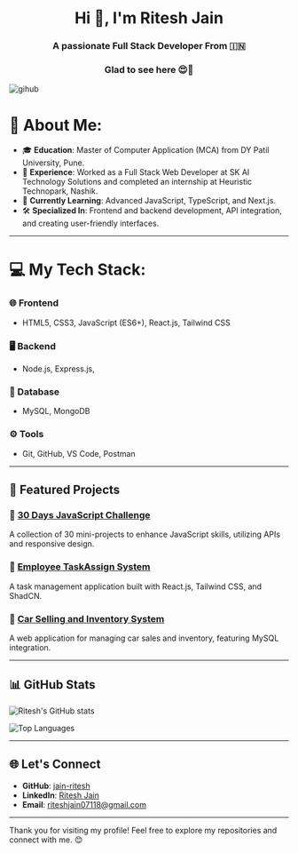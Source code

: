 
<h1 align="center">Hi 👋, I'm Ritesh Jain</h1>
<h3 align="center">A passionate Full Stack  Developer From 🇮🇳 </h3>

<h3 align="center">
 Glad to see here 😍🧡
 </h3>
 
![gihub](https://user-images.githubusercontent.com/55138445/177673997-48844d0d-7369-45c7-a973-6272e39503e9.gif)

# 💫 About Me:

- 🎓 **Education**: Master of Computer Application (MCA) from DY Patil University, Pune.
- 💼 **Experience**: Worked as a Full Stack Web Developer at SK AI Technology Solutions and completed an internship at Heuristic Technopark, Nashik.
- 🌱 **Currently Learning**: Advanced JavaScript, TypeScript, and Next.js.
- 🛠️ **Specialized In**: Frontend and backend development, API integration, and creating user-friendly interfaces.

---

# 💻 My Tech Stack:
### 🌐 Frontend
- HTML5, CSS3, JavaScript (ES6+), React.js, Tailwind CSS

### 🖥️ Backend
- Node.js, Express.js, 

### 💾 Database
- MySQL, MongoDB

### ⚙️ Tools
- Git, GitHub, VS Code, Postman

---


## 📂 Featured Projects

### 🔗 [30 Days JavaScript Challenge](https://github.com/jain-ritesh/javascript_challange)
A collection of 30 mini-projects to enhance JavaScript skills, utilizing APIs and responsive design.

### 🔗 [Employee TaskAssign System](https://github.com/jain-ritesh/employee-taskassign-system)
A task management application built with React.js, Tailwind CSS, and ShadCN.

### 🔗 [Car Selling and Inventory System](https://github.com/jain-ritesh/car-selling-inventory)
A web application for managing car sales and inventory, featuring MySQL integration.

---

## 📊 GitHub Stats
![Ritesh's GitHub stats](https://github-readme-stats.vercel.app/api?username=jain-ritesh&show_icons=true&theme=radical)

![Top Languages](https://github-readme-stats.vercel.app/api/top-langs/?username=jain-ritesh&layout=compact&theme=radical)

---

## 🌐 Let's Connect
- **GitHub**: [jain-ritesh](https://github.com/jain-ritesh)
- **LinkedIn**: [Ritesh Jain](https://www.linkedin.com/in/ritesh-jain-front-end-developer-react-js-296568209/)
- **Email**: riteshjain07118@gmail.com

---

Thank you for visiting my profile! Feel free to explore my repositories and connect with me. 😊
